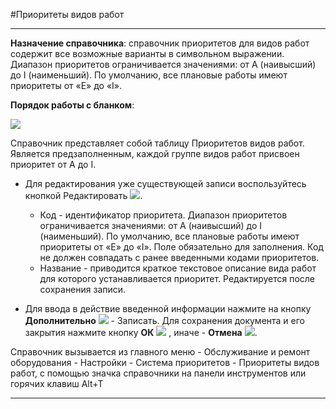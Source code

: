 ﻿#Приоритеты видов работ

----------

**Назначение справочника**:  справочник приоритетов для видов работ содержит все возможные варианты в символьном выражении. Диапазон приоритетов ограничивается значениями: от A (наивысший) до I (наименьший). По умолчанию, все плановые работы имеют приоритеты от «E» до «I».

**Порядок работы с бланком**:

![](Topic:EquipmentRegistry.Addfiles.Screenshot_10811.jpg)

Справочник представляет собой таблицу Приоритетов видов работ. Является предзаполненным, каждой группе видов работ присвоен приоритет от А до I. 

- Для редактирования уже существующей записи воспользуйтесь кнопкой Редактировать  ![](Topic:EquipmentRegistry.Addfiles.Btn_Edit.png).

   - Код - идентификатор приоритета. Диапазон приоритетов ограничивается значениями: от A (наивысший) до I (наименьший). По умолчанию, все плановые работы имеют приоритеты от «E» до «I». Поле обязательно для заполнения. Код не должен совпадать с ранее введенными кодами приоритетов.
   - Название - приводится краткое текстовое описание вида работ для которого устанавливается приоритет. Редактируется после сохранения записи.


- Для ввода в действие введенной информации нажмите на кнопку **Дополнительно** ![](topic:EquipmentRegistry.AddFiles.Btn_OK.png) - Записать.
Для сохранения документа и его закрытия нажмите кнопку **ОК**
 ![](topic:EquipmentRegistry.AddFiles.Btn_Post.png) , иначе  -  **Отмена** ![](topic:Com.AddFiles.Buttons.Btn_CloseCancel.png).

Справочник вызывается из главного меню - Обслуживание и ремонт оборудования - Настройки - Система приоритетов - Приоритеты видов работ, с помощью значка справочники на панели инструментов или горячих клавиш  Alt+T 


----------